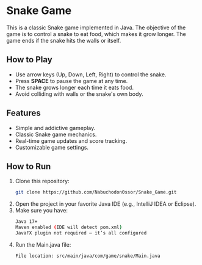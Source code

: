 # Snake Game

This is a classic Snake game implemented in Java. The objective of the game is to control a snake to eat food, which makes it grow longer. The game ends if the snake hits the walls or itself.

## How to Play

- Use arrow keys (Up, Down, Left, Right) to control the snake.
- Press **SPACE** to pause the game at any time. 
- The snake grows longer each time it eats food.
- Avoid colliding with walls or the snake's own body.

## Features

- Simple and addictive gameplay.
- Classic Snake game mechanics.
- Real-time game updates and score tracking.
- Customizable game settings.

## How to Run

1. Clone this repository:
     ```bash
     git clone https://github.com/Nabuchodon0ssor/Snake_Game.git
   
2. Open the project in your favorite Java IDE (e.g., IntelliJ IDEA or Eclipse).
3. Make sure you have:
   ```bash
   Java 17+
   Maven enabled (IDE will detect pom.xml)
   JavaFX plugin not required — it’s all configured
4. Run the Main.java file:
     ```bash
    File location: src/main/java/com/game/snake/Main.java
